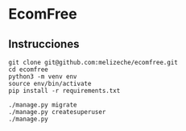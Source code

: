 # EcomFree

## Instrucciones

```
git clone git@github.com:melizeche/ecomfree.git
cd ecomfree
python3 -m venv env
source env/bin/activate 
pip install -r requirements.txt
```

```
./manage.py migrate
./manage.py createsuperuser
./manage.py
```
